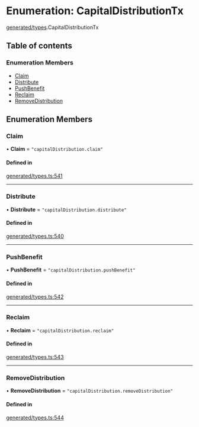 # Enumeration: CapitalDistributionTx

[generated/types](../wiki/generated.types).CapitalDistributionTx

## Table of contents

### Enumeration Members

- [Claim](../wiki/generated.types.CapitalDistributionTx#claim)
- [Distribute](../wiki/generated.types.CapitalDistributionTx#distribute)
- [PushBenefit](../wiki/generated.types.CapitalDistributionTx#pushbenefit)
- [Reclaim](../wiki/generated.types.CapitalDistributionTx#reclaim)
- [RemoveDistribution](../wiki/generated.types.CapitalDistributionTx#removedistribution)

## Enumeration Members

### Claim

• **Claim** = ``"capitalDistribution.claim"``

#### Defined in

[generated/types.ts:541](https://github.com/PolymeshAssociation/polymesh-sdk/blob/88db4a91/src/generated/types.ts#L541)

___

### Distribute

• **Distribute** = ``"capitalDistribution.distribute"``

#### Defined in

[generated/types.ts:540](https://github.com/PolymeshAssociation/polymesh-sdk/blob/88db4a91/src/generated/types.ts#L540)

___

### PushBenefit

• **PushBenefit** = ``"capitalDistribution.pushBenefit"``

#### Defined in

[generated/types.ts:542](https://github.com/PolymeshAssociation/polymesh-sdk/blob/88db4a91/src/generated/types.ts#L542)

___

### Reclaim

• **Reclaim** = ``"capitalDistribution.reclaim"``

#### Defined in

[generated/types.ts:543](https://github.com/PolymeshAssociation/polymesh-sdk/blob/88db4a91/src/generated/types.ts#L543)

___

### RemoveDistribution

• **RemoveDistribution** = ``"capitalDistribution.removeDistribution"``

#### Defined in

[generated/types.ts:544](https://github.com/PolymeshAssociation/polymesh-sdk/blob/88db4a91/src/generated/types.ts#L544)
